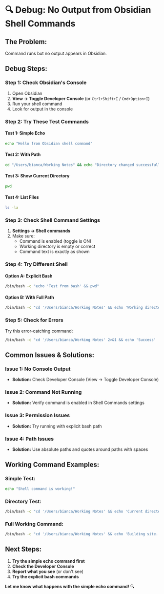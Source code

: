 # 🔍 Debug: No Output from Obsidian Shell Commands

## **The Problem:**
Command runs but no output appears in Obsidian.

## **Debug Steps:**

### **Step 1: Check Obsidian's Console**
1. Open Obsidian
2. **View → Toggle Developer Console** (or `Ctrl+Shift+I` / `Cmd+Option+I`)
3. Run your shell command
4. Look for output in the console

### **Step 2: Try These Test Commands**

#### **Test 1: Simple Echo**
```bash
echo "Hello from Obsidian shell command"
```

#### **Test 2: With Path**
```bash
cd "/Users/bianca/Working Notes" && echo "Directory changed successfully"
```

#### **Test 3: Show Current Directory**
```bash
pwd
```

#### **Test 4: List Files**
```bash
ls -la
```

### **Step 3: Check Shell Command Settings**

1. **Settings → Shell commands**
2. Make sure:
   - Command is enabled (toggle is ON)
   - Working directory is empty or correct
   - Command text is exactly as shown

### **Step 4: Try Different Shell**

#### **Option A: Explicit Bash**
```bash
/bin/bash -c "echo 'Test from bash' && pwd"
```

#### **Option B: With Full Path**
```bash
/bin/bash -c "cd '/Users/bianca/Working Notes' && echo 'Working directory:' && pwd"
```

### **Step 5: Check for Errors**

Try this error-catching command:
```bash
/bin/bash -c "cd '/Users/bianca/Working Notes' 2>&1 && echo 'Success' || echo 'Error occurred'"
```

## **Common Issues & Solutions:**

### **Issue 1: No Console Output**
- **Solution:** Check Developer Console (View → Toggle Developer Console)

### **Issue 2: Command Not Running**
- **Solution:** Verify command is enabled in Shell Commands settings

### **Issue 3: Permission Issues**
- **Solution:** Try running with explicit bash path

### **Issue 4: Path Issues**
- **Solution:** Use absolute paths and quotes around paths with spaces

## **Working Command Examples:**

### **Simple Test:**
```bash
echo "Shell command is working!"
```

### **Directory Test:**
```bash
/bin/bash -c "cd '/Users/bianca/Working Notes' && echo 'Current directory:' && pwd"
```

### **Full Working Command:**
```bash
/bin/bash -c "cd '/Users/bianca/Working Notes' && echo 'Building site...' && /usr/local/bin/npm run build && echo 'Adding to git...' && /usr/bin/git add . && echo 'Committing...' && /usr/bin/git commit -m 'Update from Obsidian' && echo 'Pushing...' && /usr/bin/git push origin main && echo 'Done!'"
```

## **Next Steps:**

1. **Try the simple echo command first**
2. **Check the Developer Console**
3. **Report what you see** (or don't see)
4. **Try the explicit bash commands**

**Let me know what happens with the simple echo command!** 🔍

